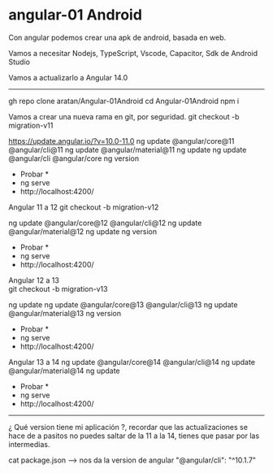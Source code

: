 # angular-01 Android

Con angular podemos crear una apk de android, basada en web.

Vamos a necesitar Nodejs, TypeScript, Vscode, Capacitor, Sdk de Android Studio

Vamos a actualizarlo a Angular 14.0

*********************************************

 gh repo clone aratan/Angular-01Android
 cd  Angular-01Android
 npm i

Vamos a crear una nueva rama en git, por seguridad.
 git checkout -b migration-v11

https://update.angular.io/?v=10.0-11.0
 ng update @angular/core@11 @angular/cli@11 
 ng update @angular/material@11
 ng update
 ng update @angular/cli @angular/core
 ng version
 
 * Probar *
 * ng serve
 * http://localhost:4200/
 
Angular 11 a 12
  git checkout -b migration-v12
  
  ng update @angular/core@12 @angular/cli@12
  ng update @angular/material@12
  ng update
  ng version
 
 * Probar *
 * ng serve
 * http://localhost:4200/


Angular 12 a 13  
  git checkout -b migration-v13
  
  ng update
  ng update @angular/core@13 @angular/cli@13
  ng update @angular/material@13
  ng version
 
 * Probar *
 * ng serve
 * http://localhost:4200/


Angular 13 a 14
  ng update @angular/core@14 @angular/cli@14
  ng update @angular/material@14
  ng update
  
 * Probar *
 * ng serve
 * http://localhost:4200/

*********************************************

¿ Qué version tiene mi aplicación ?, recordar que las actualizaciones se hace de 
a pasitos no puedes saltar de la 11 a la 14, tienes que pasar por las intermedias.

cat package.json --> nos da la version de angular   "@angular/cli": "^10.1.7"

 
